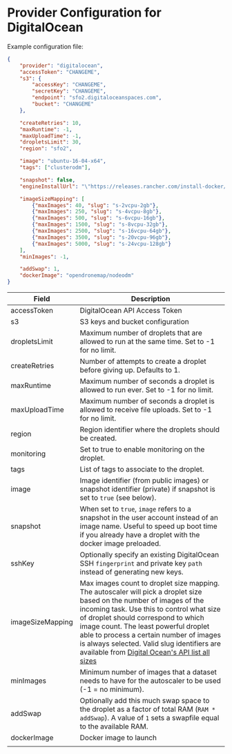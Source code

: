 # Provider Configuration for DigitalOcean

Example configuration file:

```json
{
    "provider": "digitalocean",
    "accessToken": "CHANGEME",
    "s3": {
        "accessKey": "CHANGEME",
        "secretKey": "CHANGEME",
        "endpoint": "sfo2.digitaloceanspaces.com",
        "bucket": "CHANGEME"
    },

    "createRetries": 10,
    "maxRuntime": -1,
    "maxUploadTime": -1,
    "dropletsLimit": 30,
    "region": "sfo2",

    "image": "ubuntu-16-04-x64",
    "tags": ["clusterodm"],

    "snapshot": false,
    "engineInstallUrl": "\"https://releases.rancher.com/install-docker/19.03.9.sh\"",

    "imageSizeMapping": [
        {"maxImages": 40, "slug": "s-2vcpu-2gb"},
        {"maxImages": 250, "slug": "s-4vcpu-8gb"},
        {"maxImages": 500, "slug": "s-6vcpu-16gb"},
        {"maxImages": 1500, "slug": "s-8vcpu-32gb"},
        {"maxImages": 2500, "slug": "s-16vcpu-64gb"},
        {"maxImages": 3500, "slug": "s-20vcpu-96gb"},
        {"maxImages": 5000, "slug": "s-24vcpu-128gb"}
    ],
    "minImages": -1,

    "addSwap": 1,
    "dockerImage": "opendronemap/nodeodm"
}
```

| Field            | Description                                                                                                                                                                                                                                                                                                                                                                                                                                                           |
| ---------------- | --------------------------------------------------------------------------------------------------------------------------------------------------------------------------------------------------------------------------------------------------------------------------------------------------------------------------------------------------------------------------------------------------------------------------------------------------------------------- |
| accessToken      | DigitalOcean API Access Token                                                                                                                                                                                                                                                                                                                                                                                                                                         |
| s3               | S3 keys and bucket configuration                                                                                                                                                                                                                                                                                                                                                                                                                                      |
| dropletsLimit    | Maximum number of droplets that are allowed to run at the same time. Set to -1 for no limit.                                                                                                                                                                                                                                                                                                                                                                          |
| createRetries    | Number of attempts to create a droplet before giving up. Defaults to 1.                                                                                                                                                                                                                                                                                                                                                                                               |
| maxRuntime       | Maximum number of seconds a droplet is allowed to run ever. Set to -1 for no limit.                                                                                                                                                                                                                                                                                                                                                                                   |
| maxUploadTime    | Maximum number of seconds a droplet is allowed to receive file uploads. Set to -1 for no limit.                                                                                                                                                                                                                                                                                                                                                                       |
| region           | Region identifier where the droplets should be created.                                                                                                                                                                                                                                                                                                                                                                                                               |
| monitoring       | Set to true to enable monitoring on the droplet.                                                                                                                                                                                                                                                                                                                                                                                                                      |
| tags             | List of tags to associate to the droplet.                                                                                                                                                                                                                                                                                                                                                                                                                             |
| image            | Image identifier (from public images) or snapshot identifier (private) if snapshot is set to `true` (see below).                                                                                                                                                                                                                                                                                                                                                      |
| snapshot         | When set to `true`, `image` refers to a snapshot in the user account instead of an image name. Useful to speed up boot time if you already have a droplet with the docker image preloaded.                                                                                                                                                                                                                                                                            |
| sshKey           | Optionally specify an existing DigitalOcean SSH `fingerprint` and private key `path` instead of generating new keys.                                                                                                                                                                                                                                                                                                                                                  |
| imageSizeMapping | Max images count to droplet size mapping. The autoscaler will pick a droplet size based on the number of images of the incoming task. Use this to control what size of droplet should correspond to which image count. The least powerful droplet able to process a certain number of images is always selected. Valid slug identifiers are available from [Digital Ocean's API list all sizes](https://developers.digitalocean.com/documentation/v2/#list-all-sizes) |
| minImages        | Minimum number of images that a dataset needs to have for the autoscaler to be used (-1 = no minimum).                                                                                                                                                                                                                                                                                                                                                                |
| addSwap          | Optionally add this much swap space to the droplet as a factor of total RAM (`RAM * addSwap`). A value of `1` sets a swapfile equal to the available RAM.                                                                                                                                                                                                                                                                                                             |
| dockerImage      | Docker image to launch                                                                                                                                                                                                                                                                                                                                                                                                                                                |
|  |
